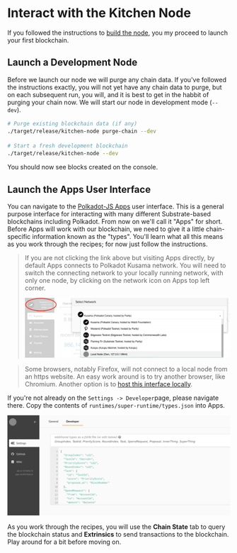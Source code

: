 # Interact with the Kitchen Node

If you followed the instructions to [build the node](./1-build-node.md), you my proceed to launch your first blockchain.

## Launch a Development Node

Before we launch our node we will purge any chain data. If you've followed the instructions exactly, you will not yet have any chain data to purge, but on each subsequent run, you will, and it is best to get in the habbit of purging your chain now. We will start our node in development mode (`--dev`).

```bash
# Purge existing blockchain data (if any)
./target/release/kitchen-node purge-chain --dev

# Start a fresh development blockchain
./target/release/kitchen-node --dev
```

You should now see blocks created on the console.

## Launch the Apps User Interface

You can navigate to the  [Polkadot-JS Apps](https://polkadot.js.org/apps/#/settings/developer?rpc=ws://127.0.0.1:9944) user interface. This is a general purpose interface for interacting with many different Substrate-based blockchains including Polkadot. From now on we'll call it "Apps" for short. Before Apps will work with our blockchain, we need to give it a little chain-specific information known as the "types". You'll learn what all this means as you work through the recipes; for now just follow the instructions.

> If you are not clicking the link above but visiting Apps directly, by default Apps connects to Polkadot Kusama network. You will need to switch the connecting network to your locally running network, with only one node, by clicking on the network icon on Apps top left corner.
>
> ![Screenshot: Switching Network](../img/polkadot-apps-select-network.png)

> Some browsers, notably Firefox, will not connect to a local node from an https website. An easy work around is to try another browser, like Chromium. Another option is to [host this interface locally](https://github.com/polkadot-js/apps#development).

If you're not already on the `Settings -> Developer`page, please navigate there. Copy the contents of `runtimes/super-runtime/types.json` into Apps.

![Screenshot: pasting types into Apps UI](../img/apps-types.png)

As you work through the recipes, you will use the **Chain State** tab to query the blockchain status and **Extrinsics** to send transactions to the blockchain. Play around for a bit before moving on.
